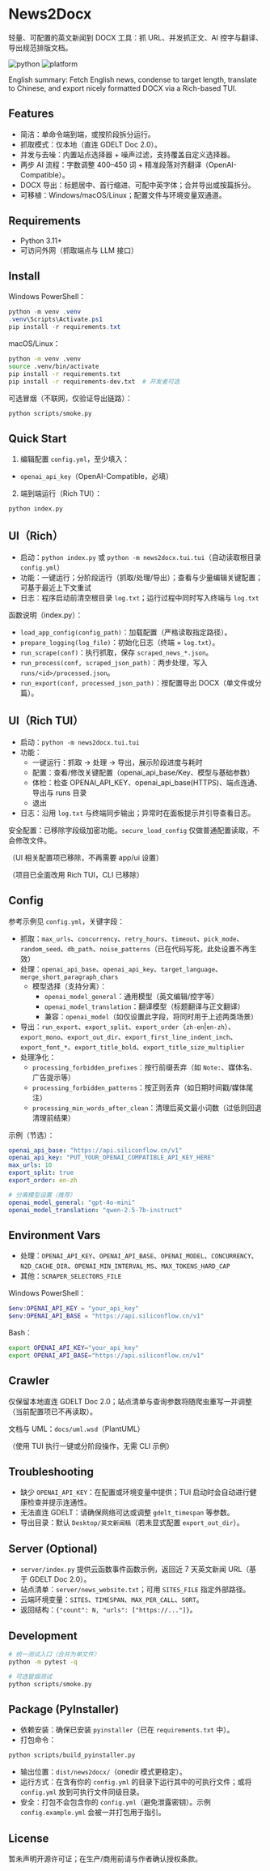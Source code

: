 # News2Docx

轻量、可配置的英文新闻到 DOCX 工具：抓 URL、并发抓正文、AI 控字与翻译、导出规范排版文档。

![python](https://img.shields.io/badge/python-3.11%2B-blue.svg) ![platform](https://img.shields.io/badge/platform-Windows%20%7C%20macOS%20%7C%20Linux-lightgrey.svg)

English summary: Fetch English news, condense to target length, translate to Chinese, and export nicely formatted DOCX via a Rich-based TUI.

## Features

- 简洁：单命令端到端，或按阶段拆分运行。
- 抓取模式：仅本地（直连 GDELT Doc 2.0）。
- 并发与去噪：内置站点选择器 + 噪声过滤，支持覆盖自定义选择器。
- 两步 AI 流程：字数调整 400–450 词 + 精准段落对齐翻译（OpenAI-Compatible）。
- DOCX 导出：标题居中、首行缩进、可配中英字体；合并导出或按篇拆分。
- 可移植：Windows/macOS/Linux；配置文件与环境变量双通道。

## Requirements

- Python 3.11+
- 可访问外网（抓取端点与 LLM 接口）

## Install

Windows PowerShell：

```powershell
python -m venv .venv
.venv\Scripts\Activate.ps1
pip install -r requirements.txt
```

macOS/Linux：

```bash
python -m venv .venv
source .venv/bin/activate
pip install -r requirements.txt
pip install -r requirements-dev.txt  # 开发者可选
```

可选冒烟（不联网，仅验证导出链路）：

```bash
python scripts/smoke.py
```

## Quick Start

1) 编辑配置 `config.yml`，至少填入：

- `openai_api_key`（OpenAI-Compatible，必填）

2) 端到端运行（Rich TUI）：

```bash
python index.py
```

## UI（Rich）

- 启动：`python index.py` 或 `python -m news2docx.tui.tui`（自动读取根目录 `config.yml`）
- 功能：一键运行；分阶段运行（抓取/处理/导出）；查看与少量编辑关键配置；可基于最近上下文重试
- 日志：程序启动前清空根目录 `log.txt`；运行过程中同时写入终端与 `log.txt`

函数说明（index.py）：
- `load_app_config(config_path)`：加载配置（严格读取指定路径）。
- `prepare_logging(log_file)`：初始化日志（终端 + `log.txt`）。
- `run_scrape(conf)`：执行抓取，保存 `scraped_news_*.json`。
- `run_process(conf, scraped_json_path)`：两步处理，写入 `runs/<id>/processed.json`。
- `run_export(conf, processed_json_path)`：按配置导出 DOCX（单文件或分篇）。

## UI（Rich TUI）

- 启动：`python -m news2docx.tui.tui`
- 功能：
  - 一键运行：抓取 → 处理 → 导出，展示阶段进度与耗时
  - 配置：查看/修改关键配置（openai_api_base/Key、模型与基础参数）
  - 体检：检查 OPENAI_API_KEY、openai_api_base(HTTPS)、端点连通、导出与 runs 目录
  - 退出
- 日志：沿用 `log.txt` 与终端同步输出；异常时在面板提示并引导查看日志。

安全配置：已移除字段级加密功能。`secure_load_config` 仅做普通配置读取，不会修改文件。

（UI 相关配置项已移除，不再需要 app/ui 设置）

（项目已全面改用 Rich TUI，CLI 已移除）

## Config

参考示例见 `config.yml`，关键字段：

- 抓取：`max_urls`、`concurrency`、`retry_hours`、`timeout`、`pick_mode`、`random_seed`、`db_path`、`noise_patterns`（已在代码写死，此处设置不再生效）
- 处理：`openai_api_base`、`openai_api_key`、`target_language`、`merge_short_paragraph_chars`
  - 模型选择（支持分离）：
    - `openai_model_general`：通用模型（英文编辑/控字等）
    - `openai_model_translation`：翻译模型（标题翻译与正文翻译）
    - 兼容：`openai_model`（如仅设置此字段，将同时用于上述两类场景）
- 导出：`run_export`、`export_split`、`export_order`（`zh-en`|`en-zh`）、`export_mono`、`export_out_dir`、`export_first_line_indent_inch`、`export_font_*`、`export_title_bold`、`export_title_size_multiplier`
 - 处理净化：
   - `processing_forbidden_prefixes`：按行前缀丢弃（如 `Note:`、媒体名、广告提示等）
   - `processing_forbidden_patterns`：按正则丢弃（如日期时间戳/媒体尾注）
   - `processing_min_words_after_clean`：清理后英文最小词数（过低则回退清理前结果）

示例（节选）：

```yaml
openai_api_base: "https://api.siliconflow.cn/v1"
openai_api_key: "PUT_YOUR_OPENAI_COMPATIBLE_API_KEY_HERE"
max_urls: 10
export_split: true
export_order: en-zh

# 分离模型设置（推荐）
openai_model_general: "gpt-4o-mini"
openai_model_translation: "qwen-2.5-7b-instruct"
```

## Environment Vars

- 处理：`OPENAI_API_KEY`、`OPENAI_API_BASE`、`OPENAI_MODEL`、`CONCURRENCY`、`N2D_CACHE_DIR`、`OPENAI_MIN_INTERVAL_MS`、`MAX_TOKENS_HARD_CAP`
- 其他：`SCRAPER_SELECTORS_FILE`

Windows PowerShell：

```powershell
$env:OPENAI_API_KEY = "your_api_key"
$env:OPENAI_API_BASE = "https://api.siliconflow.cn/v1"
```

Bash：

```bash
export OPENAI_API_KEY="your_api_key"
export OPENAI_API_BASE="https://api.siliconflow.cn/v1"
```

## Crawler

仅保留本地直连 GDELT Doc 2.0；站点清单与查询参数将随爬虫重写一并调整（当前配置项已不再读取）。

文档与 UML：`docs/uml.wsd`（PlantUML）

（使用 TUI 执行一键或分阶段操作，无需 CLI 示例）

## Troubleshooting

- 缺少 `OPENAI_API_KEY`：在配置或环境变量中提供；TUI 启动时会自动进行健康检查并提示连通性。
- 无法直连 GDELT：请确保网络可达或调整 `gdelt_timespan` 等参数。
- 导出目录：默认 `Desktop/英文新闻稿`（若未显式配置 `export_out_dir`）。

## Server (Optional)

- `server/index.py` 提供云函数事件函数示例，返回近 7 天英文新闻 URL（基于 GDELT Doc 2.0）。
- 站点清单：`server/news_website.txt`；可用 `SITES_FILE` 指定外部路径。
- 云端环境变量：`SITES`、`TIMESPAN`、`MAX_PER_CALL`、`SORT`。
- 返回结构：`{"count": N, "urls": ["https://..."]}`。

## Development

```bash
# 统一测试入口（合并为单文件）
python -m pytest -q

# 可选冒烟测试
python scripts/smoke.py
```

## Package (PyInstaller)

- 依赖安装：确保已安装 `pyinstaller`（已在 `requirements.txt` 中）。
- 打包命令：

```bash
python scripts/build_pyinstaller.py
```

- 输出位置：`dist/news2docx/`（onedir 模式更稳定）。
- 运行方式：在含有你的 `config.yml` 的目录下运行其中的可执行文件；或将 `config.yml` 放到可执行文件同级目录。
- 安全：打包不会包含你的 `config.yml`（避免泄露密钥）。示例 `config.example.yml` 会被一并打包用于指引。

## License

暂未声明开源许可证；在生产/商用前请与作者确认授权条款。
